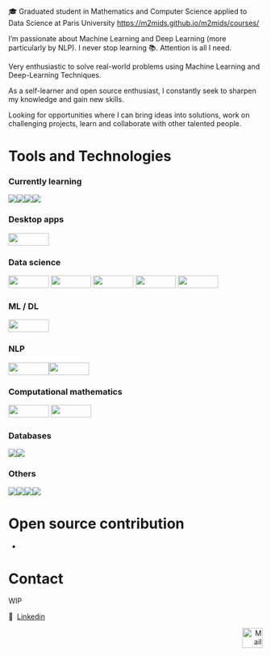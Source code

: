 🎓 Graduated student in Mathematics and Computer Science applied to Data Science at Paris University https://m2mids.github.io/m2mids/courses/

I’m passionate about Machine Learning and Deep Learning (more particularly by NLP). I never stop learning 📚. Attention is all I need.

Very enthusiastic to solve real-world problems using Machine Learning and Deep-Learning Techniques.

As a self-learner and open source enthusiast, I constantly seek to sharpen my knowledge and gain new skills.

Looking for opportunities where I can bring ideas into solutions, work on challenging projects, learn and collaborate with other talented people.

# Tools and Technologies

### Currently learning

<img src="https://img.shields.io/badge/Typescript-232F3E?style=flat-square&logo=TypeScript%20TypeScript&logoColor=white"/></a><img src="https://img.shields.io/badge/Amazon AWS-232F3E?style=flat-square&logo=Amazon%20AWS&logoColor=white"/></a><img src="https://img.shields.io/badge/Jina Jina-232F3E?style=flat-square&logo=Jina%20Jina&logoColor=white"/></a><img src="https://img.shields.io/badge/React React-232F3E?style=flat-square&logo=React%20React&logoColor=white"/></a>



### Desktop apps

<img src="https://img.shields.io/badge/Visual_Studio_Code-0078D4?style=for-the-badge&logo=visual%20studio%20code&logoColor=white" height="25px"  width="80px">

### Data science

<img src="https://img.shields.io/badge/Python-3776AB?style=for-the-badge&logo=python&logoColor=white" height="25px"  width="80px"> <img src="https://img.shields.io/badge/Numpy-777BB4?style=for-the-badge&logo=numpy&logoColor=white" height="25px" width="80px"> <img src="https://img.shields.io/badge/Pandas-2C2D72?style=for-the-badge&logo=pandas&logoColor=white" height="25px"  width="80px"> <img src="https://img.shields.io/badge/scikit_learn-F7931E?style=for-the-badge&logo=scikit-learn&logoColor=white" height="25px"  width="80px">  <img src="https://img.shields.io/badge/Colab-F9AB00?style=for-the-badge&logo=googlecolab&color=525252" height="25px"  width="80px">

### ML / DL

<img src="https://img.shields.io/badge/Pytorch-3776AB?style=for-the-badge&logo=pytorch&logoColor=white" height="25px" width="80px">

### NLP

<img src="https://img.shields.io/badge/spaCy-3776AB?style=for-the-badge&logo=spaCy&logoColor=white" height="25px" width="80px"><img src="https://img.shields.io/badge/HuggingFace-3776AB?style=for-the-badge&logo=HuggingFace&logoColor=white" height="25px" width="80px">


### Computational mathematics

<img src="https://img.shields.io/badge/Python-3776AB?style=for-the-badge&logo=python&logoColor=white" height="25px" width="80px"> <img src="https://img.shields.io/badge/Numpy-777BB4?style=for-the-badge&logo=numpy&logoColor=white" height="25px"  width="80px"> 

### Databases

</a><img src="https://img.shields.io/badge/Neo4j-339933?style=flat-square&logo=Neo4j&logoColor=white"/></a><img src="https://img.shields.io/badge/PostgreSQL-339933?style=flat-square&logo=PostgreSQL&logoColor=white"/>

### Others

<img src="https://img.shields.io/badge/C-00599C?style=flat-square&logo=c&logoColor=white"/></a><img src="https://img.shields.io/badge/C++-3766AB?style=flat-square&logo=c++&logoColor=white"/></a><img src="https://img.shields.io/badge/Java-339933?style=flat-square&logo=Java&logoColor=white"/></a><img src="https://img.shields.io/badge/Linux-A34F26?style=flat-square&logo=Linux&logoColor=white"/></a>
   
# Open source contribution

- 

# Contact 

WIP

💼 &nbsp;[Linkedin](https://www.linkedin.com/in/mohamed-amine-bousahih/)

<p align="right">
  <a href="mailto:m.bousahih@gmail.com" class="fancybox" ><img src="https://user-images.githubusercontent.com/63207451/97303543-cec3e500-185a-11eb-8adc-c1364e2054a9.png" title="Mail" width="40" height="40"></a>
</p>
